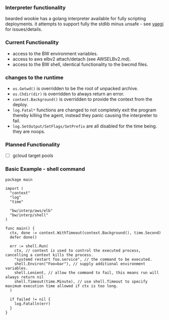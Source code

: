 ### Interpreter functionality

bearded wookie has a golang interpreter available for fully scripting
deployments. it attempts to support fully the stdlib minus unsafe - see [yaegi](https://github.com/containous/yaegi) for issues/details.

### Current Functionality
- access to the BW environment variables.
- access to aws elbv2 attach/detach (see AWSELBv2.md).
- access to the BW shell, identical functionality to the bwcmd files.

### changes to the runtime
- `os.Getwd()` is overridden to be the root of unpacked archive.
- `os.Chdir(dir)` is overridden to always return an error.
- `context.Background()` is overridden to provide the context from the deploy.
- `log.Fatal*` functions are changed to not completely exit the program thereby killing the agent, instead they panic causing the interpreter to fail.
- `log.SetOutput/SetFlags/SetPrefix` are all disabled for the time being. they are noops.

### Planned Functionality
- [ ] gcloud target pools

### Basic Example - shell command

```golang
package main

import (
  "context"
  "log"
  "time"

  "bw/interp/aws/elb"
  "bw/interp/shell"
)

func main() {
  ctx, done := context.WithTimeout(context.Background(), time.Second)
  defer done()

  err := shell.Run(
    ctx, // context is used to control the executed process, cancelling a context kills the process.
    "systemd restart foo.service", // the command to be executed.
    shell.Environ("Foo=bar"), // supply additional environment variables.
    shell.Lenient, // allow the command to fail, this means run will always return nil
    shell.Timeout(time.Minute), // use shell.Timeout to specify maximum execution time allowed if ctx is too long.
  )

  if failed != nil {
    log.Fatalln(err)
  }
}
```
